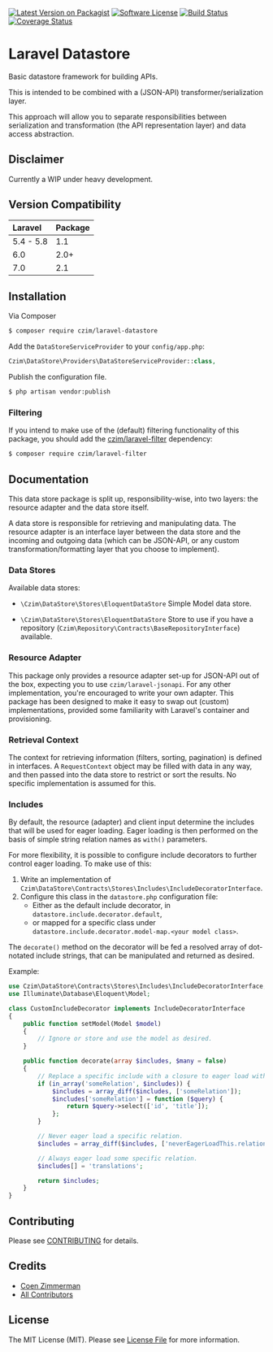[![Latest Version on Packagist][ico-version]][link-packagist]
[![Software License][ico-license]](LICENSE.md)
[![Build Status](https://travis-ci.org/czim/laravel-datastore.svg?branch=master)](https://travis-ci.org/czim/laravel-datastore)
[![Coverage Status](https://coveralls.io/repos/github/czim/laravel-datastore/badge.svg?branch=master)](https://coveralls.io/github/czim/laravel-datastore?branch=master)

# Laravel Datastore

Basic datastore framework for building APIs.

This is intended to be combined with a (JSON-API) transformer/serialization layer.

This approach will allow you to separate responsibilities between serialization and transformation (the API representation layer) and data access abstraction.

## Disclaimer

Currently a WIP under heavy development.

## Version Compatibility

 Laravel      | Package
:-------------|:--------
 5.4 - 5.8    | 1.1
 6.0          | 2.0+
 7.0          | 2.1


## Installation

Via Composer

``` bash
$ composer require czim/laravel-datastore
```

Add the `DataStoreServiceProvider` to your `config/app.php`:

``` php
Czim\DataStore\Providers\DataStoreServiceProvider::class,
```

Publish the configuration file.

``` bash
$ php artisan vendor:publish
```

### Filtering

If you intend to make use of the (default) filtering functionality of this package, you should add the [czim/laravel-filter](https://github.com/czim/laravel-filter) dependency:

```bash
$ composer require czim/laravel-filter
```

## Documentation

This data store package is split up, responsibility-wise, into two layers: the resource adapter and the data store itself.

A data store is responsible for retrieving and manipulating data.
The resource adapter is an interface layer between the data store and the incoming and outgoing data (which can be JSON-API, or any custom transformation/formatting layer that you choose to implement).


### Data Stores

Available data stores:

- `\Czim\DataStore\Stores\EloquentDataStore`
    Simple Model data store.

- `\Czim\DataStore\Stores\EloquentDataStore`
    Store to use if you have a repository (`Czim\Repository\Contracts\BaseRepositoryInterface`) available.

### Resource Adapter

This package only provides a resource adapter set-up for JSON-API out of the box, expecting you to use `czim/laravel-jsonapi`.
For any other implementation, you're encouraged to write your own adapter. This package has been designed to make it easy to swap out (custom) implementations, provided some familiarity with Laravel's container and provisioning.

### Retrieval Context

The context for retrieving information (filters, sorting, pagination) is defined in interfaces. A `RequestContext` object may be filled with data in any way, and then passed into the data store to restrict or sort the results. No specific implementation is assumed for this.


### Includes

By default, the resource (adapter) and client input determine the includes that will be used for eager loading. Eager loading is then performed on the basis of simple string relation names as `with()` parameters.

For more flexibility, it is possible to configure include decorators to further control eager loading.
To make use of this:

 1. Write an implementation of `Czim\DataStore\Contracts\Stores\Includes\IncludeDecoratorInterface`.
 2. Configure this class in the `datastore.php` configuration file:
     - Either as the default include decorator, in `datastore.include.decorator.default`,
     - or mapped for a specific class under `datastore.include.decorator.model-map.<your model class>`.

The `decorate()` method on the decorator will be fed a resolved array of dot-notated include strings, that can be manipulated and returned as desired.

Example:
```php
use Czim\DataStore\Contracts\Stores\Includes\IncludeDecoratorInterface;
use Illuminate\Database\Eloquent\Model;

class CustomIncludeDecorator implements IncludeDecoratorInterface
{
    public function setModel(Model $model)
    {
        // Ignore or store and use the model as desired.
    }

    public function decorate(array $includes, $many = false)
    {
        // Replace a specific include with a closure to eager load with specific columns.
        if (in_array('someRelation', $includes)) {
            $includes = array_diff($includes, ['someRelation']);
            $includes['someRelation'] = function ($query) {
                return $query->select(['id', 'title']);
            };
        }

        // Never eager load a specific relation.
        $includes = array_diff($includes, ['neverEagerLoadThis.relation']);

        // Always eager load some specific relation.
        $includes[] = 'translations';

        return $includes;
    }
}
```

## Contributing

Please see [CONTRIBUTING](CONTRIBUTING.md) for details.


## Credits

- [Coen Zimmerman][link-author]
- [All Contributors][link-contributors]


## License

The MIT License (MIT). Please see [License File](LICENSE.md) for more information.

[ico-version]: https://img.shields.io/packagist/v/czim/laravel-datastore.svg?style=flat-square
[ico-license]: https://img.shields.io/badge/license-MIT-brightgreen.svg?style=flat-square
[ico-downloads]: https://img.shields.io/packagist/dt/czim/laravel-datastore.svg?style=flat-square

[link-packagist]: https://packagist.org/packages/czim/laravel-datastore
[link-downloads]: https://packagist.org/packages/czim/laravel-datastore
[link-author]: https://github.com/czim
[link-contributors]: ../../contributors
